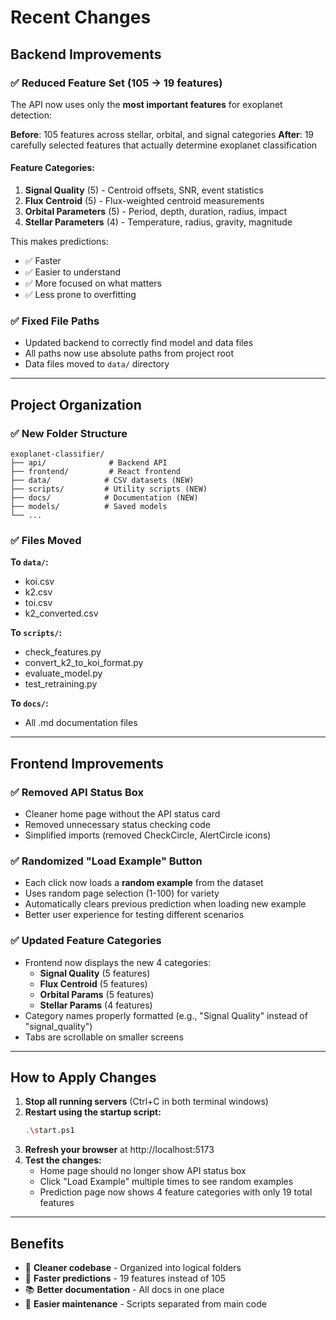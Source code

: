 # Recent Changes

## Backend Improvements

### ✅ Reduced Feature Set (105 → 19 features)
The API now uses only the **most important features** for exoplanet detection:

**Before**: 105 features across stellar, orbital, and signal categories
**After**: 19 carefully selected features that actually determine exoplanet classification

#### Feature Categories:
1. **Signal Quality** (5) - Centroid offsets, SNR, event statistics
2. **Flux Centroid** (5) - Flux-weighted centroid measurements
3. **Orbital Parameters** (5) - Period, depth, duration, radius, impact
4. **Stellar Parameters** (4) - Temperature, radius, gravity, magnitude

This makes predictions:
- ✅ Faster
- ✅ Easier to understand
- ✅ More focused on what matters
- ✅ Less prone to overfitting

### ✅ Fixed File Paths
- Updated backend to correctly find model and data files
- All paths now use absolute paths from project root
- Data files moved to `data/` directory

---

## Project Organization

### ✅ New Folder Structure
```
exoplanet-classifier/
├── api/              # Backend API
├── frontend/         # React frontend
├── data/            # CSV datasets (NEW)
├── scripts/         # Utility scripts (NEW)
├── docs/            # Documentation (NEW)
├── models/          # Saved models
└── ...
```

### ✅ Files Moved

**To `data/`:**
- koi.csv
- k2.csv
- toi.csv
- k2_converted.csv

**To `scripts/`:**
- check_features.py
- convert_k2_to_koi_format.py
- evaluate_model.py
- test_retraining.py

**To `docs/`:**
- All .md documentation files

---

## Frontend Improvements

### ✅ Removed API Status Box
- Cleaner home page without the API status card
- Removed unnecessary status checking code
- Simplified imports (removed CheckCircle, AlertCircle icons)

### ✅ Randomized "Load Example" Button
- Each click now loads a **random example** from the dataset
- Uses random page selection (1-100) for variety
- Automatically clears previous prediction when loading new example
- Better user experience for testing different scenarios

### ✅ Updated Feature Categories
- Frontend now displays the new 4 categories:
  - **Signal Quality** (5 features)
  - **Flux Centroid** (5 features)
  - **Orbital Params** (5 features)
  - **Stellar Params** (4 features)
- Category names properly formatted (e.g., "Signal Quality" instead of "signal_quality")
- Tabs are scrollable on smaller screens

---

## How to Apply Changes

1. **Stop all running servers** (Ctrl+C in both terminal windows)
2. **Restart using the startup script:**
   ```bash
   .\start.ps1
   ```
3. **Refresh your browser** at http://localhost:5173
4. **Test the changes:**
   - Home page should no longer show API status box
   - Click "Load Example" multiple times to see random examples
   - Prediction page now shows 4 feature categories with only 19 total features

---

## Benefits

- 🎯 **Cleaner codebase** - Organized into logical folders
- 🚀 **Faster predictions** - 19 features instead of 105
- 📚 **Better documentation** - All docs in one place
- 🔧 **Easier maintenance** - Scripts separated from main code
